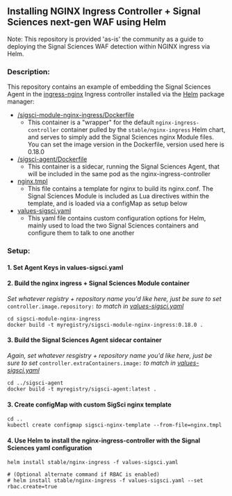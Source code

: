 ## Installing NGINX Ingress Controller + Signal Sciences next-gen WAF using Helm

Note:  This repository is provided 'as-is' the community as a guide to deploying the Signal Sciences WAF detection within NGINX ingress via Helm.

### Description:

This repository contains an example of embedding the Signal Sciences Agent in the [ingress-nginx](https://github.com/kubernetes/ingress-nginx) Ingress controller installed via the [Helm](https://github.com/helm/charts/tree/master/stable/nginx-ingress) package manager:

- [/sigsci-module-nginx-ingress/Dockerfile](/sigsci-module-nginx-ingress/Dockerfile)
  - This container is a "wrapper" for the default `nginx-ingress-controller` container pulled by the `stable/nginx-ingress` Helm chart, and serves to simply add the Signal Sciences nginx Module files. You can set the image version in the Dockerfile, version used here is 0.18.0
- [/sigsci-agent/Dockerfile](/sigsci-agent/Dockerfile)
  - This container is a sidecar, running the Signal Sciences Agent, that will be included in the same pod as the nginx-ingress-controller
- [nginx.tmpl](nginx.tmpl)
  - This file contains a template for nginx to build its nginx.conf. The Signal Sciences Module is included as Lua directives within the template, and is loaded via a configMap as setup below
- [values-sigsci.yaml](values-sigsci.yaml)
  - This yaml file contains custom configuration options for Helm, mainly used to load the two Signal Sciences containers and configure them to talk to one another

### Setup:

####  1. Set Agent Keys in values-sigsci.yaml

#### 2. Build the nginx ingress + Signal Sciences Module container 
*Set whatever registry + repository name you'd like here, just be sure to set* `controller.image.repository:` *to match in [values-sigsci.yaml](values-sigsci.yaml)*
```
cd sigsci-module-nginx-ingress
docker build -t myregistry/sigsci-module-nginx-ingress:0.18.0 .
```

#### 3. Build the Signal Sciences Agent sidecar container
*Again, set whatever resgistry + repository name you'd like here, just be sure to set* `controller.extraContainers.image:` *to match in [values-sigsci.yaml](values-sigsci.yaml)*
```
cd ../sigsci-agent
docker build -t myregistry/sigsci-agent:latest .
```

#### 3. Create configMap with custom SigSci nginx template
```
cd ..
kubectl create configmap sigsci-nginx-template --from-file=nginx.tmpl
```

#### 4. Use Helm to install the nginx-ingress-controller with the Signal Sciences yaml configuration
```
helm install stable/nginx-ingress -f values-sigsci.yaml

# (Optional alternate command if RBAC is enabled)
# helm install stable/nginx-ingress -f values-sigsci.yaml --set rbac.create=true
```
